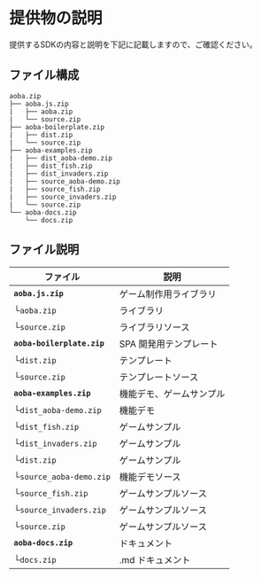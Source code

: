 # 提供物の説明

提供するSDKの内容と説明を下記に記載しますので、ご確認ください。

## ファイル構成
```
aoba.zip
├── aoba.js.zip
|   ├── aoba.zip
|   └── source.zip
├── aoba-boilerplate.zip
|   ├── dist.zip
|   └── source.zip
├── aoba-examples.zip
|   ├── dist_aoba-demo.zip
|   ├── dist_fish.zip
|   ├── dist_invaders.zip
|   ├── source_aoba-demo.zip
|   ├── source_fish.zip
|   ├── source_invaders.zip
|   └── source.zip
└── aoba-docs.zip
    └── docs.zip
```

## ファイル説明
| ファイル | 説明 |
| -------- | ----------- |
| __`aoba.js.zip`__ | ゲーム制作用ライブラリ |
| └`aoba.zip` | ライブラリ |
| └`source.zip` | ライブラリソース |
| __`aoba-boilerplate.zip`__ | SPA 開発用テンプレート |
| └`dist.zip` | テンプレート |
| └`source.zip` | テンプレートソース |
| __`aoba-examples.zip`__ | 機能デモ、ゲームサンプル |
| └`dist_aoba-demo.zip` | 機能デモ |
| └`dist_fish.zip` | ゲームサンプル |
| └`dist_invaders.zip` | ゲームサンプル |
| └`dist.zip` | ゲームサンプル |
| └`source_aoba-demo.zip` | 機能デモソース |
| └`source_fish.zip` | ゲームサンプルソース |
| └`source_invaders.zip` | ゲームサンプルソース |
| └`source.zip` | ゲームサンプルソース |
| __`aoba-docs.zip`__ | ドキュメント |
| └`docs.zip` | .md ドキュメント |
